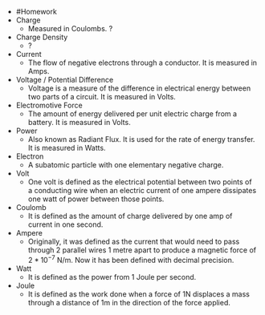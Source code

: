 - #Homework
- Charge
	- Measured in Coulombs. ?
- Charge Density
	- ?
- Current
	- The flow of negative electrons through a conductor. It is measured in Amps.
- Voltage / Potential Difference
	- Voltage is a measure of the difference in electrical energy between two parts of a circuit. It is measured in Volts.
- Electromotive Force
	- The amount of energy delivered per unit electric charge from a battery. It is measured in Volts.
- Power
	- Also known as Radiant Flux. It is used for the rate of energy transfer. It is measured in Watts.
- Electron
	- A subatomic particle with one elementary negative charge.
- Volt
	- One volt is defined as the electrical potential between two points of a conducting wire when an electric current of one ampere dissipates one watt of power between those points.
- Coulomb
	- It is defined as the amount of charge delivered by one amp of current in one second.
- Ampere
	- Originally, it was defined as the current that would need to pass through 2 parallel wires 1 metre apart to produce a magnetic force of $2*10^{-7}$ N/m. Now it has been defined with decimal precision.
- Watt
	- It is defined as the power from 1 Joule per second.
- Joule
	- It is defined as the work done when a force of 1N displaces a mass through a distance of 1m in the direction of the force applied.
